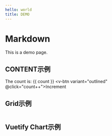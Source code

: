 ```yaml
---
hello: world
title: DEMO
---
```


<script setup>
import { ref } from 'vue'

import VuetifyChart from '../components/VuetifyChart.vue'
const count = ref(0)
</script>

# Markdown
This is a demo page.
## CONTENT示例
The count is: {{ count }}
<v-btn variant="outlined" @click="count++">Increment</v-btn>
## Grid示例

<v-card>
  <v-row>
    <v-col v-for="n in 8" :key="n" cols="3">
      <v-card height="100" color="green">
        <img :src="'https://picsum.photos/468/468?random='+n" />
      </v-card>
    </v-col>
  </v-row>
</v-card>

## Vuetify Chart示例
<v-card class="mx-auto w-full"  >
<VuetifyChart />
</v-card>